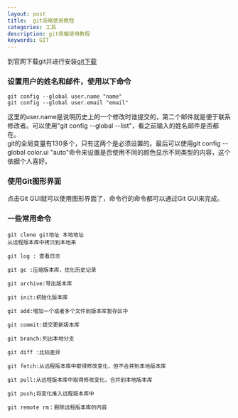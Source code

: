 ```yaml
---
layout: post
title:  git简略使用教程
categories: 工具
description: git简略使用教程
keywords: GIT
---
```


到官网下载git并进行安装[git下载](https://git-scm.com/downloads)  

### 设置用户的姓名和邮件，使用以下命令 
	git config --global user.name "name"  
	git config --global user.email "email"  
	
   这里的user.name是说明历史上的一个修改时谁提交的，第二个邮件就是便于联系修改者。可以使用"git config --global --list"，看之前输入的姓名邮件是否都在。  
git的全局变量有130多个，只有这两个是必须设置的。最后可以使用git config --global color.ui "auto"命令来设置是否使用不同的颜色显示不同类型的内容，这个依据个人喜好。

### 使用Git图形界面  
点击Git GUI就可以使用图形界面了，命令行的命令都可以通过Git GUI来完成。

### 一些常用命令

	git clone git地址 本地地址   
	从远程版本库中拷贝到本地来  

	git log : 查看日志

	git gc :压缩版本库，优化历史记录

	git archive:导出版本库

	git init:初始化版本库

	git add:增加一个或者多个文件到版本库暂存区中

	git commit:提交更新版本库

	git branch:列出本地分支

	git diff :比较差异

	git fetch:从远程版本库中取得修改变化，但不合并到本地版本库

	git pull:从远程版本库中取得修改变化，合并到本地版本库

	git push;将变化推入远程版本库中

	git remote rm：删除远程版本库的内容
